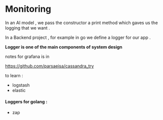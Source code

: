 # Monitoring

In an AI model , we pass the constructor a print method which gaves us the logging that we want .

In a Backend project , for example in go we define a logger for our app .


**Logger is one of the main components of system design**


notes for grafana is in

https://github.com/parsaeisa/cassandra_try

to learn :
* logstash
* elastic

#### Loggers for golang :
* zap
